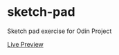 # sketch-pad
Sketch pad exercise for Odin Project

[Live Preview](https://set-kaung.github.io/sketchin/)
